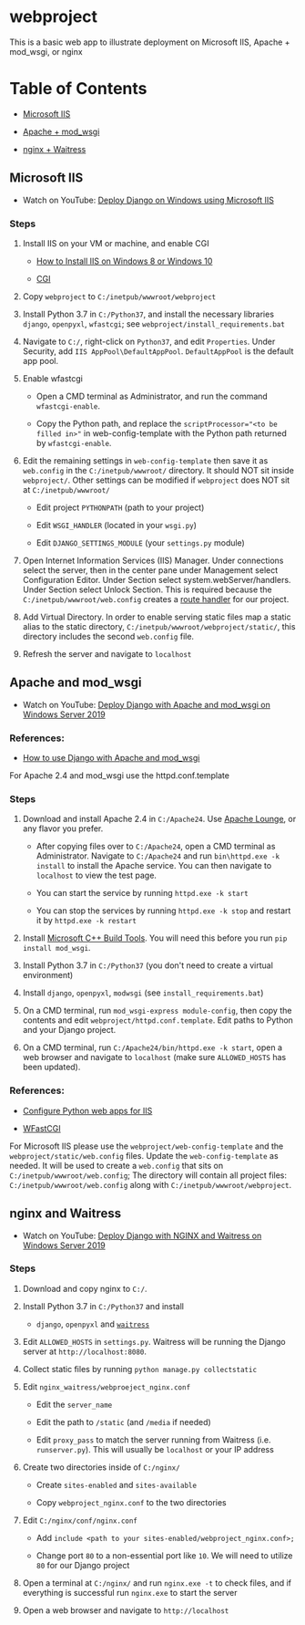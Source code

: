 # webproject

This is a basic web app to illustrate deployment on Microsoft IIS, Apache + mod_wsgi, or nginx

# Table of Contents

- [Microsoft IIS](#microsoft-iis)

- [Apache + mod_wsgi](#apache-and-mod_wsgi)

- [nginx + Waitress](#nginx-and-waitress)


##  Microsoft IIS

- Watch on YouTube: [Deploy Django on Windows using Microsoft IIS](https://youtu.be/APCQ15YqqQ0)

### Steps

1. Install IIS on your VM or machine, and enable CGI

    - [How to Install IIS on Windows 8 or Windows 10](https://www.howtogeek.com/112455/how-to-install-iis-8-on-windows-8/)

    - [CGI](https://docs.microsoft.com/en-us/iis/configuration/system.webserver/cgi)

2. Copy `webproject` to `C:/inetpub/wwwroot/webproject`

3. Install Python 3.7 in `C:/Python37`, and install the necessary libraries `django`, `openpyxl`, `wfastcgi`; see `webproject/install_requirements.bat`

4. Navigate to `C:/`, right-click on `Python37`, and edit `Properties`. Under Security, add `IIS AppPool\DefaultAppPool`. `DefaultAppPool` is the default app pool.

5. Enable wfastcgi

    - Open a CMD terminal as Administrator, and run the command `wfastcgi-enable`. 
    
    - Copy the Python path, and replace the `scriptProcessor="<to be filled in>"` in web-config-template with the Python path returned by `wfastcgi-enable`.

6. Edit the remaining settings in `web-config-template` then save it as `web.config` in the `C:/inetpub/wwwroot/` directory. It should NOT sit inside `webproject/`. Other settings can be modified if `webproject` does NOT sit at `C:/inetpub/wwwroot/`

    - Edit project `PYTHONPATH` (path to your project)

    - Edit `WSGI_HANDLER` (located in your `wsgi.py`)

    - Edit `DJANGO_SETTINGS_MODULE` (your `settings.py` module)

7. Open Internet Information Services (IIS) Manager. Under connections select the server, then in the center pane under Management select Configuration Editor. Under Section select system.webServer/handlers. Under Section select Unlock Section. This is required because the `C:/inetpub/wwwroot/web.config` creates a [route handler](https://pypi.org/project/wfastcgi/#route-handlers) for our project.


8. Add Virtual Directory. In order to enable serving static files map a static alias to the static directory, `C:/inetpub/wwwroot/webproject/static/`, this directory includes the second `web.config` file.

9. Refresh the server and navigate to `localhost`



## Apache and mod_wsgi

- Watch on YouTube: [Deploy Django with Apache and mod_wsgi on Windows Server 2019](https://www.youtube.com/watch?v=frEjX1DNSpc)

### References:

- [How to use Django with Apache and mod_wsgi](https://docs.djangoproject.com/en/3.0/howto/deployment/wsgi/modwsgi/)

For Apache 2.4 and mod_wsgi use the httpd.conf.template


### Steps 

1. Download and install Apache 2.4 in `C:/Apache24`. Use [Apache Lounge](https://www.apachelounge.com/download/), or any flavor you prefer.

    - After copying files over to `C:/Apache24`, open a CMD terminal as Administrator. Navigate to `C:/Apache24` and run `bin\httpd.exe -k install` to install the Apache service. You can then navigate to `localhost` to view the test page.

    - You can start the service by running `httpd.exe -k start`

    - You can stop the services by running `httpd.exe -k stop` and restart it by `httpd.exe -k restart`

2. Install [Microsoft C++ Build Tools](https://visualstudio.microsoft.com/visual-cpp-build-tools/). You will need this before you run `pip install mod_wsgi`.

3. Install Python 3.7 in `C:/Python37` (you don't need to create a virtual environment)

4. Install `django`, `openpyxl`, `modwsgi` (see `install_requirements.bat`)

5. On a CMD terminal, run `mod_wsgi-express module-config`, then copy the contents and edit  `webproject/httpd.conf.template`. Edit paths to Python and your Django project.

6. On a CMD terminal, run `C:/Apache24/bin/httpd.exe -k start`, open a web browser and navigate to `localhost` (make sure `ALLOWED_HOSTS` has been updated).



### References:

- [Configure Python web apps for IIS](https://docs.microsoft.com/en-us/visualstudio/python/configure-web-apps-for-iis-windows?view=vs-2019)

- [WFastCGI](https://pypi.org/project/wfastcgi/)

For Microsoft IIS please use the `webproject/web-config-template` and the `webproject/static/web.config` files. Update the `web-config-template` as needed. It will be used to create a `web.config` that sits on `C:/inetpub/wwwroot/web.config`; The directory will contain all project files: `C:/inetpub/wwwroot/web.config` along with `C:/inetpub/wwwroot/webproject`.



## nginx and Waitress

- Watch on YouTube: [Deploy Django with NGINX and Waitress on Windows Server 2019](https://youtu.be/BBKq6H9Rm5g)

### Steps

1. Download and copy nginx to `C:/`.

2. Install Python 3.7 in `C:/Python37` and install 

    - `django`, `openpyxl` and [`waitress`](https://docs.pylonsproject.org/projects/waitress/en/stable/)

3. Edit `ALLOWED_HOSTS` in `settings.py`. Waitress will be running the Django server at `http://localhost:8080`.

4. Collect static files by running `python manage.py collectstatic`

5. Edit `nginx_waitress/webproeject_nginx.conf`

    - Edit the `server_name`

    - Edit the path to `/static` (and `/media` if needed)
    
    - Edit `proxy_pass` to match the server running from Waitress (i.e. `runserver.py`). This will usually be `localhost` or your IP address

6. Create two directories inside of `C:/nginx/`

    - Create `sites-enabled` and `sites-available`

    - Copy `webproject_nginx.conf` to the two directories

6. Edit `C:/nginx/conf/nginx.conf`

    - Add `include <path to your sites-enabled/webproject_nginx.conf>;`

    - Change port `80` to a non-essential port like `10`. We will need to utilize `80` for our Django project

7. Open a terminal at `C:/nginx/` and run `nginx.exe -t` to check files, and if everything is successful run `nginx.exe` to start the server

8. Open a web browser and navigate to `http://localhost`
